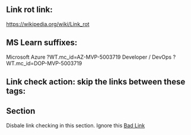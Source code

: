 ## Link rot link:
https://wikipedia.org/wiki/Link_rot

## MS Learn suffixes:
Microsoft Azure	        ?WT.mc_id=AZ-MVP-5003719
Developer / DevOps	    ?WT.mc_id=DOP-MVP-5003719



## Link check action: skip the links between these tags:

<!-- markdown-link-check-disable -->
## Section

Disbale link checking in this section. Ignore this [Bad Link](https://exampleexample.cox)
<!-- markdown-link-check-enable -->